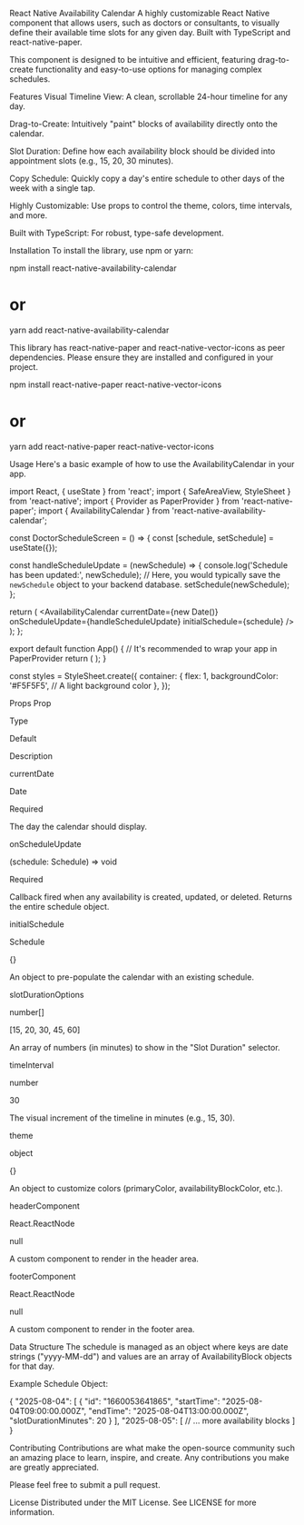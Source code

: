 React Native Availability Calendar
A highly customizable React Native component that allows users, such as doctors or consultants, to visually define their available time slots for any given day. Built with TypeScript and react-native-paper.

This component is designed to be intuitive and efficient, featuring drag-to-create functionality and easy-to-use options for managing complex schedules.

Features
Visual Timeline View: A clean, scrollable 24-hour timeline for any day.

Drag-to-Create: Intuitively "paint" blocks of availability directly onto the calendar.

Slot Duration: Define how each availability block should be divided into appointment slots (e.g., 15, 20, 30 minutes).

Copy Schedule: Quickly copy a day's entire schedule to other days of the week with a single tap.

Highly Customizable: Use props to control the theme, colors, time intervals, and more.

Built with TypeScript: For robust, type-safe development.

Installation
To install the library, use npm or yarn:

npm install react-native-availability-calendar

# or

yarn add react-native-availability-calendar

This library has react-native-paper and react-native-vector-icons as peer dependencies. Please ensure they are installed and configured in your project.

npm install react-native-paper react-native-vector-icons

# or

yarn add react-native-paper react-native-vector-icons

Usage
Here's a basic example of how to use the AvailabilityCalendar in your app.

import React, { useState } from 'react';
import { SafeAreaView, StyleSheet } from 'react-native';
import { Provider as PaperProvider } from 'react-native-paper';
import { AvailabilityCalendar } from 'react-native-availability-calendar';

const DoctorScheduleScreen = () => {
const [schedule, setSchedule] = useState({});

const handleScheduleUpdate = (newSchedule) => {
console.log('Schedule has been updated:', newSchedule);
// Here, you would typically save the `newSchedule` object to your backend database.
setSchedule(newSchedule);
};

return (
<SafeAreaView style={styles.container}>
<AvailabilityCalendar
currentDate={new Date()}
onScheduleUpdate={handleScheduleUpdate}
initialSchedule={schedule}
/>
</SafeAreaView>
);
};

export default function App() {
// It's recommended to wrap your app in PaperProvider
return (
<PaperProvider>
<DoctorScheduleScreen />
</PaperProvider>
);
}

const styles = StyleSheet.create({
container: {
flex: 1,
backgroundColor: '#F5F5F5', // A light background color
},
});

Props
Prop

Type

Default

Description

currentDate

Date

Required

The day the calendar should display.

onScheduleUpdate

(schedule: Schedule) => void

Required

Callback fired when any availability is created, updated, or deleted. Returns the entire schedule object.

initialSchedule

Schedule

{}

An object to pre-populate the calendar with an existing schedule.

slotDurationOptions

number[]

[15, 20, 30, 45, 60]

An array of numbers (in minutes) to show in the "Slot Duration" selector.

timeInterval

number

30

The visual increment of the timeline in minutes (e.g., 15, 30).

theme

object

{}

An object to customize colors (primaryColor, availabilityBlockColor, etc.).

headerComponent

React.ReactNode

null

A custom component to render in the header area.

footerComponent

React.ReactNode

null

A custom component to render in the footer area.

Data Structure
The schedule is managed as an object where keys are date strings ("yyyy-MM-dd") and values are an array of AvailabilityBlock objects for that day.

Example Schedule Object:

{
"2025-08-04": [
{
"id": "1660053641865",
"startTime": "2025-08-04T09:00:00.000Z",
"endTime": "2025-08-04T13:00:00.000Z",
"slotDurationMinutes": 20
}
],
"2025-08-05": [
// ... more availability blocks
]
}

Contributing
Contributions are what make the open-source community such an amazing place to learn, inspire, and create. Any contributions you make are greatly appreciated.

Please feel free to submit a pull request.

License
Distributed under the MIT License. See LICENSE for more information.
